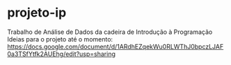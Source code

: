 # projeto-ip
Trabalho de Análise de Dados da cadeira de Introdução à Programação
Ideias para o projeto até o momento:
https://docs.google.com/document/d/1ARdhEZqekWu0RLWThJ0bpczLJAF0a3TSfYtfk2AUEhg/edit?usp=sharing
